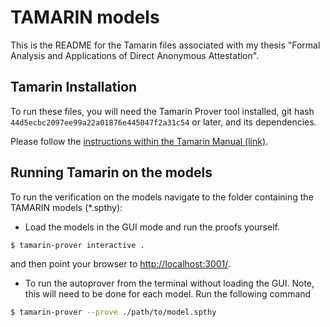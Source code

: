 TAMARIN models
==============

This is the README for the Tamarin files associated with my
thesis "Formal Analysis and Applications of Direct Anonymous
Attestation".

Tamarin Installation
--------------------

To run these files, you will need the Tamarin Prover tool installed,
git hash `44d5ecbc2097ee99a22a01876e445047f2a31c54` or later, and
its dependencies.

Please follow the [instructions within the Tamarin Manual (link)](https://tamarin-prover.github.io/manual/book/002_installation.html).


Running Tamarin on the models
-----------------------------

To run the verification on the models navigate to the folder containing
the TAMARIN models (*.spthy):

* Load the models in the GUI mode and run the proofs yourself.
```bash
$ tamarin-prover interactive .
```
and then point your browser to [http://localhost:3001/](http://localhost:3001/).

* To run the autoprover from the terminal without loading the GUI. Note,
  this will need to be done for each model. Run the following command
```bash
$ tamarin-prover --prove ./path/to/model.spthy
```
